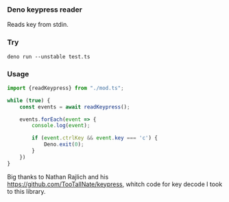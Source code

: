 ### Deno keypress reader

Reads key from stdin.

### Try

```deno run --unstable test.ts```

### Usage

```ts
import {readKeypress} from "./mod.ts";

while (true) {
    const events = await readKeypress();

    events.forEach(event => {
        console.log(event);

        if (event.ctrlKey && event.key === 'c') {
            Deno.exit(0);
        }
    })
}
```


Big thanks to Nathan Rajlich and his https://github.com/TooTallNate/keypress, whitch code for key decode I took to this library.
